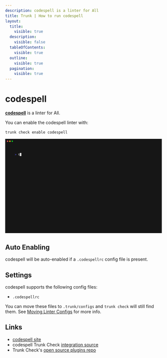 ```yaml
---
description: codespell is a linter for All
title: Trunk | How to run codespell
layout:
  title:
    visible: true
  description:
    visible: false
  tableOfContents:
    visible: true
  outline:
    visible: true
  pagination:
    visible: true
---
```


# codespell

[**codespell**](https://github.com/codespell-project/codespell#readme) is a linter for All.

You can enable the codespell linter with:

```shell
trunk check enable codespell
```
![codespell example output](./codespell.gif)
## Auto Enabling

codespell will be auto-enabled if a `.codespellrc` config file is present.

## Settings

codespell supports the following config files:
* `.codespellrc`

You can move these files to `.trunk/configs` and `trunk check` will still find them. See [Moving Linter Configs](..#moving-linter-configs) for more info.




## Links

- [codespell site](https://github.com/codespell-project/codespell#readme)
- codespell Trunk Check [integration source](https://github.com/trunk-io/plugins/tree/main/linters/codespell)
- Trunk Check's [open source plugins repo](https://github.com/trunk-io/plugins/tree/main)
